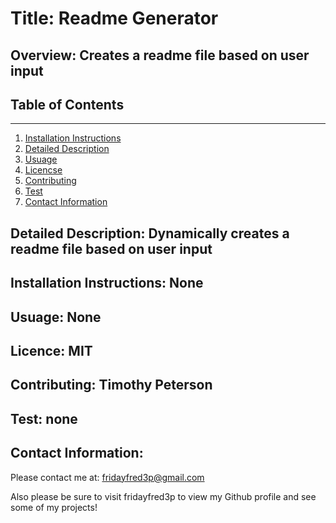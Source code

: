 
  # Title: Readme Generator

  
  ## Overview: Creates a readme file based on user input


  ## Table of Contents
  --------------------
  1. [Installation Instructions](#Installation-Instructions)
  2. [Detailed Description](#Detailed-Description)
  3. [Usuage](#Usuage)
  4. [Licencse](#License)
  5. [Contributing](#Contributing) 
  6. [Test](#Test) 
  7. [Contact Information](#Contact-Information) 


  ## Detailed Description: Dynamically creates a readme file based on user input

  
  ## Installation Instructions: None


  ## Usuage: None

  
  ## Licence: MIT


  ## Contributing: Timothy Peterson


  ## Test: none


  ## Contact Information: 
  Please contact me at:  fridayfred3p@gmail.com

  Also please be sure to visit fridayfred3p to view my Github profile and see some of my projects!
  
